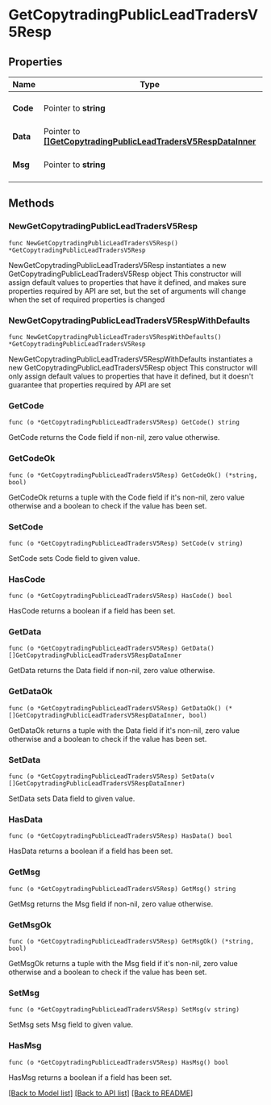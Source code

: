 # GetCopytradingPublicLeadTradersV5Resp

## Properties

Name | Type | Description | Notes
------------ | ------------- | ------------- | -------------
**Code** | Pointer to **string** |  | [optional] [default to ""]
**Data** | Pointer to [**[]GetCopytradingPublicLeadTradersV5RespDataInner**](GetCopytradingPublicLeadTradersV5RespDataInner.md) |  | [optional] 
**Msg** | Pointer to **string** |  | [optional] [default to ""]

## Methods

### NewGetCopytradingPublicLeadTradersV5Resp

`func NewGetCopytradingPublicLeadTradersV5Resp() *GetCopytradingPublicLeadTradersV5Resp`

NewGetCopytradingPublicLeadTradersV5Resp instantiates a new GetCopytradingPublicLeadTradersV5Resp object
This constructor will assign default values to properties that have it defined,
and makes sure properties required by API are set, but the set of arguments
will change when the set of required properties is changed

### NewGetCopytradingPublicLeadTradersV5RespWithDefaults

`func NewGetCopytradingPublicLeadTradersV5RespWithDefaults() *GetCopytradingPublicLeadTradersV5Resp`

NewGetCopytradingPublicLeadTradersV5RespWithDefaults instantiates a new GetCopytradingPublicLeadTradersV5Resp object
This constructor will only assign default values to properties that have it defined,
but it doesn't guarantee that properties required by API are set

### GetCode

`func (o *GetCopytradingPublicLeadTradersV5Resp) GetCode() string`

GetCode returns the Code field if non-nil, zero value otherwise.

### GetCodeOk

`func (o *GetCopytradingPublicLeadTradersV5Resp) GetCodeOk() (*string, bool)`

GetCodeOk returns a tuple with the Code field if it's non-nil, zero value otherwise
and a boolean to check if the value has been set.

### SetCode

`func (o *GetCopytradingPublicLeadTradersV5Resp) SetCode(v string)`

SetCode sets Code field to given value.

### HasCode

`func (o *GetCopytradingPublicLeadTradersV5Resp) HasCode() bool`

HasCode returns a boolean if a field has been set.

### GetData

`func (o *GetCopytradingPublicLeadTradersV5Resp) GetData() []GetCopytradingPublicLeadTradersV5RespDataInner`

GetData returns the Data field if non-nil, zero value otherwise.

### GetDataOk

`func (o *GetCopytradingPublicLeadTradersV5Resp) GetDataOk() (*[]GetCopytradingPublicLeadTradersV5RespDataInner, bool)`

GetDataOk returns a tuple with the Data field if it's non-nil, zero value otherwise
and a boolean to check if the value has been set.

### SetData

`func (o *GetCopytradingPublicLeadTradersV5Resp) SetData(v []GetCopytradingPublicLeadTradersV5RespDataInner)`

SetData sets Data field to given value.

### HasData

`func (o *GetCopytradingPublicLeadTradersV5Resp) HasData() bool`

HasData returns a boolean if a field has been set.

### GetMsg

`func (o *GetCopytradingPublicLeadTradersV5Resp) GetMsg() string`

GetMsg returns the Msg field if non-nil, zero value otherwise.

### GetMsgOk

`func (o *GetCopytradingPublicLeadTradersV5Resp) GetMsgOk() (*string, bool)`

GetMsgOk returns a tuple with the Msg field if it's non-nil, zero value otherwise
and a boolean to check if the value has been set.

### SetMsg

`func (o *GetCopytradingPublicLeadTradersV5Resp) SetMsg(v string)`

SetMsg sets Msg field to given value.

### HasMsg

`func (o *GetCopytradingPublicLeadTradersV5Resp) HasMsg() bool`

HasMsg returns a boolean if a field has been set.


[[Back to Model list]](../README.md#documentation-for-models) [[Back to API list]](../README.md#documentation-for-api-endpoints) [[Back to README]](../README.md)


